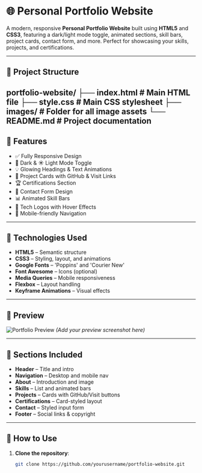 # 🌐 Personal Portfolio Website

A modern, responsive **Personal Portfolio Website** built using **HTML5** and **CSS3**, featuring a dark/light mode toggle, animated sections, skill bars, project cards, contact form, and more. Perfect for showcasing your skills, projects, and certifications.

---

## 📁 Project Structure

portfolio-website/
├── index.html # Main HTML file
├── style.css # Main CSS stylesheet
├── images/ # Folder for all image assets
└── README.md # Project documentation
---

## 🚀 Features

- ✅ Fully Responsive Design
- 🌙 Dark & ☀️ Light Mode Toggle
- 💡 Glowing Headings & Text Animations
- 🎯 Project Cards with GitHub & Visit Links
- 🏆 Certifications Section
- 📧 Contact Form Design
- 📊 Animated Skill Bars
- 🎨 Tech Logos with Hover Effects
- 📱 Mobile-friendly Navigation

---

## 🔧 Technologies Used

- **HTML5** – Semantic structure
- **CSS3** – Styling, layout, and animations
- **Google Fonts** – 'Poppins' and 'Courier New'
- **Font Awesome** – Icons (optional)
- **Media Queries** – Mobile responsiveness
- **Flexbox** – Layout handling
- **Keyframe Animations** – Visual effects

---

## 📸 Preview

![Portfolio Preview](images/preview.jpg) *(Add your preview screenshot here)*

---

## 🧱 Sections Included

- **Header** – Title and intro
- **Navigation** – Desktop and mobile nav
- **About** – Introduction and image
- **Skills** – List and animated bars
- **Projects** – Cards with GitHub/Visit buttons
- **Certifications** – Card-styled layout
- **Contact** – Styled input form
- **Footer** – Social links & copyright

---

## 📂 How to Use

1. **Clone the repository**:
   ```bash
   git clone https://github.com/yourusername/portfolio-website.git

